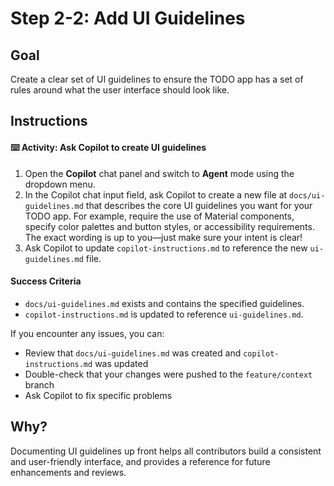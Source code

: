 # Step 2-2: Add UI Guidelines

## Goal
Create a clear set of UI guidelines to ensure the TODO app has a set of rules around what the user interface should look like.

## Instructions

#### :keyboard: Activity: Ask Copilot to create UI guidelines

1. Open the **Copilot** chat panel and switch to **Agent** mode using the dropdown menu.
2. In the Copilot chat input field, ask Copilot to create a new file at `docs/ui-guidelines.md` that describes the core UI guidelines you want for your TODO app. For example, require the use of Material components, specify color palettes and button styles, or accessibility requirements. The exact wording is up to you—just make sure your intent is clear!
3. Ask Copilot to update `copilot-instructions.md` to reference the new `ui-guidelines.md` file.


#### Success Criteria
- `docs/ui-guidelines.md` exists and contains the specified guidelines.
- `copilot-instructions.md` is updated to reference `ui-guidelines.md`.

If you encounter any issues, you can:
- Review that `docs/ui-guidelines.md` was created and `copilot-instructions.md` was updated
- Double-check that your changes were pushed to the `feature/context` branch
- Ask Copilot to fix specific problems

## Why?
Documenting UI guidelines up front helps all contributors build a consistent and user-friendly interface, and provides a reference for future enhancements and reviews.
